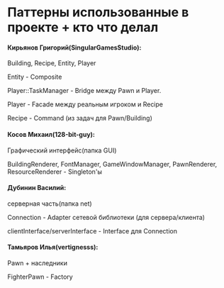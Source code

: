 # Паттерны использованные в проекте + кто что делал
#### Кирьянов Григорий(SingularGamesStudio):

Building, Recipe, Entity, Player

Entity - Composite

Player::TaskManager - Bridge между Pawn и Player.

Player - Facade между реальным игроком и Recipe

Recipe - Command (из задач для Pawn/Building)

#### Косов Михаил(128-bit-guy):

Графический интерфейс(папка GUI)

BuildingRenderer, FontManager, GameWindowManager, PawnRenderer, ResourceRenderer - Singleton'ы

#### Дубинин Василий:

серверная часть(папка net)

Connection - Adapter сетевой библиотеки (для сервера/клиента)

clientInterface/serverInterface - Interface для Connection

#### Тамьяров Илья(vertignesss):

Pawn + наследники

FighterPawn - Factory


